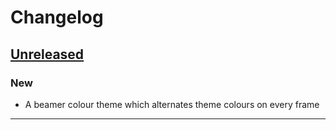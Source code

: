 # Changelog

## [Unreleased]

### New

- A beamer colour theme which alternates theme colours on every frame

------

[Unreleased]: https://github.com/samcarter/beamertheme-rainbow/compare/v0.1...HEAD
[v0.1]: https://github.com/samcarter/beamertheme-rainbow/compare/v0.0...v0.1
